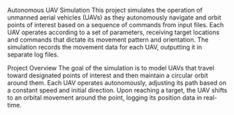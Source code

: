 Autonomous UAV Simulation
This project simulates the operation of unmanned aerial vehicles (UAVs) as they autonomously navigate and orbit points of interest based on a sequence of commands from input files. Each UAV operates according to a set of parameters, receiving target locations and commands that dictate its movement pattern and orientation. The simulation records the movement data for each UAV, outputting it in separate log files.

Project Overview
The goal of the simulation is to model UAVs that travel toward designated points of interest and then maintain a circular orbit around them. Each UAV operates autonomously, adjusting its path based on a constant speed and initial direction. Upon reaching a target, the UAV shifts to an orbital movement around the point, logging its position data in real-time.
